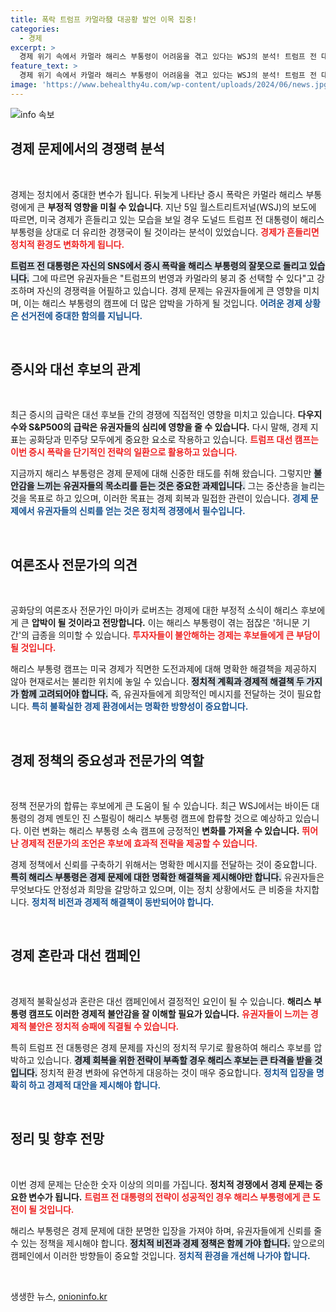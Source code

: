 ```yaml
---
title: 폭락 트럼프 카멀라發 대공황 발언 이목 집중!
categories:
  - 경제
excerpt: >
  경제 위기 속에서 카멀라 해리스 부통령이 어려움을 겪고 있다는 WSJ의 분석! 트럼프 전 대통령이 이번 증시 폭락을 이용해 해리스와의 경쟁에서 우위를 점할 가능성이 제기되었습니다. 경제적 불안 속에서 유권자들의 선택은? 클릭해 보세요!
feature_text: >
  경제 위기 속에서 카멀라 해리스 부통령이 어려움을 겪고 있다는 WSJ의 분석! 트럼프 전 대통령이 이번 증시 폭락을 이용해 해리스와의 경쟁에서 우위를 점할 가능성이 제기되었습니다. 경제적 불안 속에서 유권자들의 선택은? 클릭해 보세요!
image: 'https://www.behealthy4u.com/wp-content/uploads/2024/06/news.jpg'
---
```


<p><img src="https://www.behealthy4u.com/wp-content/uploads/2024/06/news.jpg" alt="info 속보" /></p>

<h2 data-ke-size="size26">경제 문제에서의 경쟁력 분석</h2>

<p data-ke-size="size16">&nbsp;</p> 

<p>경제는 정치에서 중대한 변수가 됩니다. 뒤늦게 나타난 증시 폭락은 카멀라 해리스 부통령에게 큰 <b>부정적 영향을 미칠 수 있습니다</b>. 지난 5일 월스트리트저널(WSJ)의 보도에 따르면, 미국 경제가 흔들리고 있는 모습을 보일 경우 도널드 트럼프 전 대통령이 해리스 부통령을 상대로 더 유리한 경쟁국이 될 것이라는 분석이 있었습니다. <b><span style="color: #ee2323;">경제가 흔들리면 정치적 환경도 변화하게 됩니다.</span></b> </p>

<p><b><span style="background-color: #21538527;">트럼프 전 대통령은 자신의 SNS에서 증시 폭락을 해리스 부통령의 잘못으로 돌리고 있습니다.</span></b> 그에 따르면 유권자들은 "트럼프의 번영과 카멀라의 붕괴 중 선택할 수 있다"고 강조하며 자신의 경쟁력을 어필하고 있습니다. 경제 문제는 유권자들에게 큰 영향을 미치며, 이는 해리스 부통령의 캠프에 더 많은 압박을 가하게 될 것입니다. <b><span style="color: #1a5490;">어려운 경제 상황은 선거전에 중대한 함의를 지닙니다.</span></b> </p>

<p data-ke-size="size16">&nbsp;</p> 

<h2 data-ke-size="size26">증시와 대선 후보의 관계</h2>

<p data-ke-size="size16">&nbsp;</p> 

<p>최근 증시의 급락은 대선 후보들 간의 경쟁에 직접적인 영향을 미치고 있습니다. <b>다우지수와 S&amp;P500의 급락은 유권자들의 심리에 영향을 줄 수 있습니다.</b> 다시 말해, 경제 지표는 공화당과 민주당 모두에게 중요한 요소로 작용하고 있습니다. <b><span style="color: #ee2323;">트럼프 대선 캠프는 이번 증시 폭락을 단기적인 전략의 일환으로 활용하고 있습니다.</span></b> </p>

<p>지금까지 해리스 부통령은 경제 문제에 대해 신중한 태도를 취해 왔습니다. 그렇지만 <b><span style="background-color: #21538527;">불안감을 느끼는 유권자들의 목소리를 듣는 것은 중요한 과제입니다.</span></b> 그는 중산층을 늘리는 것을 목표로 하고 있으며, 이러한 목표는 경제 회복과 밀접한 관련이 있습니다. <b><span style="color: #1a5490;">경제 문제에서 유권자들의 신뢰를 얻는 것은 정치적 경쟁에서 필수입니다.</span></b> </p>

<p data-ke-size="size16">&nbsp;</p> 

<h2 data-ke-size="size26">여론조사 전문가의 의견</h2> 

<p data-ke-size="size16">&nbsp;</p> 

<p>공화당의 여론조사 전문가인 마이카 로버츠는 경제에 대한 부정적 소식이 해리스 후보에게 큰 <b>압박이 될 것이라고 전망합니다.</b> 이는 해리스 부통령이 겪는 점잖은 '허니문 기간'의 급종을 의미할 수 있습니다. <b><span style="color: #ee2323;">투자자들이 불안해하는 경제는 후보들에게 큰 부담이 될 것입니다.</span></b> </p>

<p>해리스 부통령 캠프는 미국 경제가 직면한 도전과제에 대해 명확한 해결책을 제공하지 않아 현재로서는 불리한 위치에 놓일 수 있습니다. <b><span style="background-color: #21538527;">정치적 계획과 경제적 해결책 두 가지가 함께 고려되어야 합니다.</span></b> 즉, 유권자들에게 희망적인 메시지를 전달하는 것이 필요합니다. <b><span style="color: #1a5490;">특히 불확실한 경제 환경에서는 명확한 방향성이 중요합니다.</span></b> </p>

<p data-ke-size="size16">&nbsp;</p> 

<h2 data-ke-size="size26">경제 정책의 중요성과 전문가의 역할</h2> 

<p data-ke-size="size16">&nbsp;</p> 

<p>정책 전문가의 합류는 후보에게 큰 도움이 될 수 있습니다. 최근 WSJ에서는 바이든 대통령의 경제 멘토인 진 스펄링이 해리스 부통령 캠프에 합류할 것으로 예상하고 있습니다. 이런 변화는 해리스 부통령 소속 캠프에 긍정적인 <b>변화를 가져올 수 있습니다.</b> <b><span style="color: #ee2323;">뛰어난 경제적 전문가의 조언은 후보에 효과적 전략을 제공할 수 있습니다.</span></b> </p>

<p>경제 정책에서 신뢰를 구축하기 위해서는 명확한 메시지를 전달하는 것이 중요합니다. <b><span style="background-color: #21538527;">특히 해리스 부통령은 경제 문제에 대한 명확한 해결책을 제시해야만 합니다.</span></b> 유권자들은 무엇보다도 안정성과 희망을 갈망하고 있으며, 이는 정치 상황에서도 큰 비중을 차지합니다. <b><span style="color: #1a5490;">정치적 비전과 경제적 해결책이 동반되어야 합니다.</span></b> </p>

<p data-ke-size="size16">&nbsp;</p> 

<h2 data-ke-size="size26">경제 혼란과 대선 캠페인</h2> 

<p data-ke-size="size16">&nbsp;</p> 

<p>경제적 불확실성과 혼란은 대선 캠페인에서 결정적인 요인이 될 수 있습니다. <b>해리스 부통령 캠프도 이러한 경제적 불안감을 잘 이해할 필요가 있습니다.</b> <b><span style="color: #ee2323;">유권자들이 느끼는 경제적 불안은 정치적 승패에 직결될 수 있습니다.</span></b> </p>

<p>특히 트럼프 전 대통령은 경제 문제를 자신의 정치적 무기로 활용하여 해리스 후보를 압박하고 있습니다. <b><span style="background-color: #21538527;">경제 회복을 위한 전략이 부족할 경우 해리스 후보는 큰 타격을 받을 것입니다.</span></b> 정치적 환경 변화에 유연하게 대응하는 것이 매우 중요합니다. <b><span style="color: #1a5490;">정치적 입장을 명확히 하고 경제적 대안을 제시해야 합니다.</span></b> </p>

<p data-ke-size="size16">&nbsp;</p> 

<h2 data-ke-size="size26">정리 및 향후 전망</h2> 

<p data-ke-size="size16">&nbsp;</p> 

<p>이번 경제 문제는 단순한 숫자 이상의 의미를 가집니다. <b>정치적 경쟁에서 경제 문제는 중요한 변수가 됩니다.</b> <b><span style="color: #ee2323;">트럼프 전 대통령의 전략이 성공적인 경우 해리스 부통령에게 큰 도전이 될 것입니다.</span></b> </p>

<p>해리스 부통령은 경제 문제에 대한 분명한 입장을 가져야 하며, 유권자들에게 신뢰를 줄 수 있는 정책을 제시해야 합니다. <b><span style="background-color: #21538527;">정치적 비전과 경제 정책은 함께 가야 합니다.</span></b> 앞으로의 캠페인에서 이러한 방향들이 중요할 것입니다. <b><span style="color: #1a5490;">정치적 환경을 개선해 나가야 합니다.</span></b> </p>

<p data-ke-size="size16">&nbsp;</p> 
생생한 뉴스, <a href="https://onioninfo.kr" rel="dofollow">onioninfo.kr</a>


